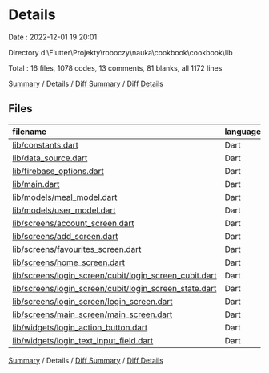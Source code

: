 # Details

Date : 2022-12-01 19:20:01

Directory d:\\Flutter\\Projekty\\roboczy\\nauka\\cookbook\\cookbook\\lib

Total : 16 files,  1078 codes, 13 comments, 81 blanks, all 1172 lines

[Summary](results.md) / Details / [Diff Summary](diff.md) / [Diff Details](diff-details.md)

## Files
| filename | language | code | comment | blank | total |
| :--- | :--- | ---: | ---: | ---: | ---: |
| [lib/constants.dart](/lib/constants.dart) | Dart | 3 | 0 | 2 | 5 |
| [lib/data_source.dart](/lib/data_source.dart) | Dart | 1 | 0 | 1 | 2 |
| [lib/firebase_options.dart](/lib/firebase_options.dart) | Dart | 49 | 12 | 3 | 64 |
| [lib/main.dart](/lib/main.dart) | Dart | 21 | 0 | 4 | 25 |
| [lib/models/meal_model.dart](/lib/models/meal_model.dart) | Dart | 12 | 0 | 1 | 13 |
| [lib/models/user_model.dart](/lib/models/user_model.dart) | Dart | 8 | 0 | 1 | 9 |
| [lib/screens/account_screen.dart](/lib/screens/account_screen.dart) | Dart | 270 | 0 | 9 | 279 |
| [lib/screens/add_screen.dart](/lib/screens/add_screen.dart) | Dart | 27 | 0 | 3 | 30 |
| [lib/screens/favourites_screen.dart](/lib/screens/favourites_screen.dart) | Dart | 27 | 0 | 3 | 30 |
| [lib/screens/home_screen.dart](/lib/screens/home_screen.dart) | Dart | 31 | 0 | 3 | 34 |
| [lib/screens/login_screen/cubit/login_screen_cubit.dart](/lib/screens/login_screen/cubit/login_screen_cubit.dart) | Dart | 31 | 0 | 5 | 36 |
| [lib/screens/login_screen/cubit/login_screen_state.dart](/lib/screens/login_screen/cubit/login_screen_state.dart) | Dart | 15 | 0 | 3 | 18 |
| [lib/screens/login_screen/login_screen.dart](/lib/screens/login_screen/login_screen.dart) | Dart | 423 | 1 | 28 | 452 |
| [lib/screens/main_screen/main_screen.dart](/lib/screens/main_screen/main_screen.dart) | Dart | 80 | 0 | 7 | 87 |
| [lib/widgets/login_action_button.dart](/lib/widgets/login_action_button.dart) | Dart | 32 | 0 | 4 | 36 |
| [lib/widgets/login_text_input_field.dart](/lib/widgets/login_text_input_field.dart) | Dart | 48 | 0 | 4 | 52 |

[Summary](results.md) / Details / [Diff Summary](diff.md) / [Diff Details](diff-details.md)